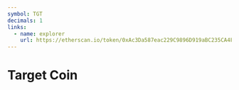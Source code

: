 ```yaml
---
symbol: TGT
decimals: 1
links:
  - name: explorer
    url: https://etherscan.io/token/0xAc3Da587eac229C9896D919aBC235CA4Fd7f72c1
---
```


# Target Coin

